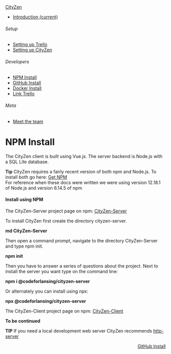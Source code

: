 <nav class="navbar navbar-dark fixed-top bg-dark flex-md-nowrap p-0 shadow"><a href="/readme.md">CityZen</a></nav>

<div class="container-fluid">

<div class="row">

<nav class="col-md-2 d-none d-md-block bg-light sidebar">

<div class="sidebar-sticky">

*   [<span data-feather="home"></span>Introduction <span class="sr-only">(current)</span>](/readme.md)

###### <span>Setup</span>[<span data-feather="plus-circle"></span>](#)

*   [<span data-feather="setup-trello"></span>Setting up Trello](/setting-up-trello.md)
*   [<span data-feather="setup-citiyzen"></span>Setting up CityZen](/setting-up-cityzen.md)

###### <span>Developers</span>[<span data-feather="plus-circle"></span>](#)

*   [<span data-feather="npm install"></span>NPM Install](/npm-install.md)
*   [<span data-feather="GitHub install"></span>GitHub Install](/gitHub-install.md)
*   [<span data-feather="Docker install"></span>Docker Install](/docker-install.md)
*   [<span data-feather="Link Trello"></span>Link Trello](/link-trello.md)

###### <span>Meta</span>[<span data-feather="plus-circle"></span>](#)

*   [<span data-feather="meet-the-team"></span>Meet the team](/meet-the-team.md)

</div>

</nav>

<main role="main" class="col-md-9 ml-sm-auto col-lg-10 px-4">

<div class="d-flex justify-content-between flex-wrap flex-md-nowrap align-items-center pt-3 pb-2 mb-3 border-bottom">

# NPM Install

</div>

<div class="col-md-9 text-justify align-top">The CityZen client is built using Vue.js. The server backend is Node.js with a SQL Lite database.

**Tip** CityZen requires a fairly recent version of both npm and Node.js. To install both go here: [Get NPM](https://www.npmjs.com/get-npm)  
For reference when these docs were written we were using version 12.18.1 of Node.js and version 6.14.5 of npm

#### Install using NPM

The CityZen-Server project page on npm: [CityZen-Server](https://www.npmjs.com/package/@codeforlansing/cityzen-server)

To install CityZen first create the directory cityzen-server.

**md CityZen-Server**

Then open a command prompt, navigate to the directory CityZen-Server and type npm init.

**npm init**

Then you have to answer a series of questions about the project. Next to install the server you want type on the command line:

**npm i @codeforlansing/cityzen-server**

Or alternately you can install using npx:

**npx @codeforlansing/cityzen-server**

The CityZen-Client project page on npm: [CityZen-Client](#)

**To be continued**

**TIP** If you need a local development web server CityZen recommends [http-server](https://www.npmjs.com/package/http-server)


<p align="right">
 <a href="github-install.md">GitHub Install</a>
</p>

</div>

</main>

</div>

</div>